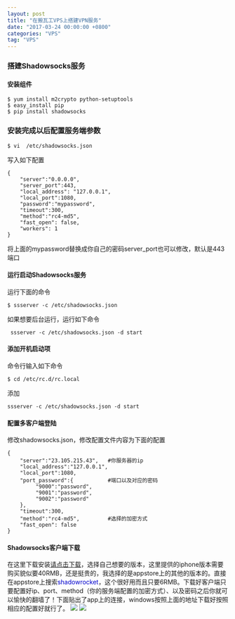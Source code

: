 ```yaml
---
layout: post
title: "在搬瓦工VPS上搭建VPN服务"
date: "2017-03-24 00:00:00 +0800"
categories: "VPS"
tag: "VPS"
---
```


### 搭建Shadowsocks服务

#### 安装组件

```
$ yum install m2crypto python-setuptools
$ easy_install pip
$ pip install shadowsocks
```

<!--more-->

### 安装完成以后配置服务端参数

```
$ vi  /etc/shadowsocks.json
```  

写入如下配置 

```
{
    "server":"0.0.0.0",
    "server_port":443,
    "local_address": "127.0.0.1",
    "local_port":1080,
    "password":"mypassword",
    "timeout":300,
    "method":"rc4-md5",
    "fast_open": false,
    "workers": 1
}
```

将上面的mypassword替换成你自己的密码server_port也可以修改，默认是443端口  

#### 运行启动Shadowsocks服务  

运行下面的命令
```
$ ssserver -c /etc/shadowsocks.json
```  

如果想要后台运行，运行如下命令
```
 ssserver -c /etc/shadowsocks.json -d start
```

#### 添加开机启动项  

命令行输入如下命令
```
$ cd /etc/rc.d/rc.local
```

添加
```
ssserver -c /etc/shadowsocks.json -d start
```

#### 配置多客户端登陆
修改shadowsocks.json，修改配置文件内容为下面的配置

```
{
    "server":"23.105.215.43",   #你服务器的ip
    "local_address":"127.0.0.1",
    "local_port":1080,
    "port_password":{           #端口以及对应的密码
         "9000":"password",
         "9001":"password",
         "9002":"password"
    },
    "timeout":300,
    "method":"rc4-md5",         #选择的加密方式
    "fast_open": false
}
```

#### Shadowsocks客户端下载

在这里下载安装[请点击下载](https://shadowsocks.org/en/download/clients.html)，选择自己想要的版本，这里提供的iphone版本需要购买貌似要40RMB，还是挺贵的，我选择的是appstore上的其他的版本的。直接在appstore上搜索<font color="#0000CD">shadowrocket</font>，这个很好用而且只要6RMB。下载好客户端只要配置好ip、port、method（你的服务端配置的加密方式）、以及密码之后你就可以愉快的翻墙了！下面贴出了app上的连接，windows按照上面的地址下载好按照相应的配置好就行了。
![](https://olef5l6y5.qnssl.com/shadowrocket2.png?imageView2/0/q/75|watermark/2/text/U3VuJ3MgQmxvZw==/font/5a6L5L2T/fontsize/280/fill/I0Y2MEU1Mg==/dissolve/100/gravity/SouthEast/dx/10/dy/10|imageslim)
![](https://olef5l6y5.qnssl.com/shadowrocket1.png?imageView2/0/q/75|watermark/2/text/U3VuJ3MgQmxvZw==/font/5a6L5L2T/fontsize/280/fill/I0Y2MEU1Mg==/dissolve/100/gravity/SouthEast/dx/10/dy/10|imageslim)